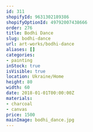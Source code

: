 ```yaml
---
id: 311
shopifyId: 9631302189386
shopifyOptionId: 49792007438666
order: 276
title: Bodhi Dance
slug: bodhi-dance
url: art-works/bodhi-dance
aliases: []
categories:
- painting
inStock: true
isVisible: true
location: Ukraine/Home
height: 80
width: 60
date: 2018-01-01T00:00:00Z
materials:
- charcoal
- canvas
price: 1500
mainImage: bodhi_dance.jpg
---
```

